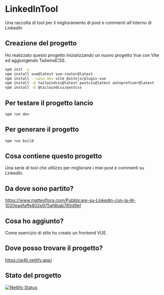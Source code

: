 # LinkedInTool

Una raccolta di tool per il miglioramento di post e commenti all'interno di LinkedIn

## Creazione del progetto

Ho realizzato questo progetto inizializzando un nuovo progetto Vue con Vite ed aggiungendo TailwindCSS.

```bash
npm init -y
npm install vue@latest vue-router@latest
npm install --save-dev vite @vitejs/plugin-vue
npm install -D tailwindcss@latest postcss@latest autoprefixer@latest
npm install -D @tailwindcss/postcss
```

## Per testare il progetto lancio

```bash
npm run dev
```

## Per generare il progetto

```bash
npm run build
```

## Cosa contiene questo progetto

Una serie di tool che utilizzo per migliorare i miei post e commenti su LinkedIn.

## Da dove sono partito?

<https://www.matteoflora.com/Pubblicare-su-Linkedin-con-la-AI-1020eadfaffe802e975af4bab780d9ef>

## Cosa ho aggiunto?

Come esercizio di stile ho creato un frontend VUE.

## Dove posso trovare il progetto?

<https://ai4li.netlify.app/>

## Stato del progetto

[![Netlify Status](https://api.netlify.com/api/v1/badges/c4b10787-f2f9-42aa-9864-82a1cca79ffd/deploy-status)](https://app.netlify.com/sites/ai4li/deploys)